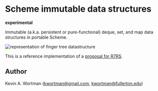 # Scheme immutable data structures

**experimental**

Immutable (a.k.a. persistent or pure-functional) deque, set, and map
data structures in portable Scheme.

![representation of finger tree datastructure](https://upload.wikimedia.org/wikipedia/commons/thumb/b/bf/Finger-tree_from_2-3_tree.jpg/800px-Finger-tree_from_2-3_tree.jpg)

This is a reference implementation of a [proposal for
R7RS](http://trac.sacrideo.us/wg/wiki/ImmutableDataStructuresWortman).

## Author

Kevin A. Wortman (kwortman@gmail.com, kwortman@fullerton.edu)
